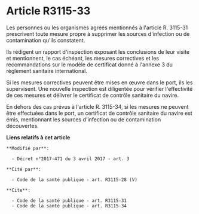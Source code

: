 # Article R3115-33

Les personnes ou les organismes agréés mentionnés à l'article R. 3115-31 prescrivent toute mesure propre à supprimer les
sources d'infection ou de contamination qu'ils constatent.

Ils rédigent un rapport d'inspection exposant les conclusions de leur visite et mentionnent, le cas échéant, les mesures
correctives et les recommandations sur le modèle de certificat donné à l'annexe 3 du règlement sanitaire international.

Si les mesures correctives peuvent être mises en œuvre dans le port, ils les supervisent. Une nouvelle inspection est
diligentée pour vérifier l'effectivité de ces mesures et délivrer le certificat de contrôle sanitaire du navire.

En dehors des cas prévus à l'article R. 3115-34, si les mesures ne peuvent être effectuées dans le port, un certificat de
contrôle sanitaire du navire est émis, mentionnant les sources d'infection ou de contamination découvertes.

**Liens relatifs à cet article**

	**Modifié par**:

	  - Décret n°2017-471 du 3 avril 2017 - art. 3

	**Cité par**:

	  - Code de la santé publique - art. R3115-28 (V)

	**Cite**:

	  - Code de la santé publique - art. R3115-31
	  - Code de la santé publique - art. R3115-34
